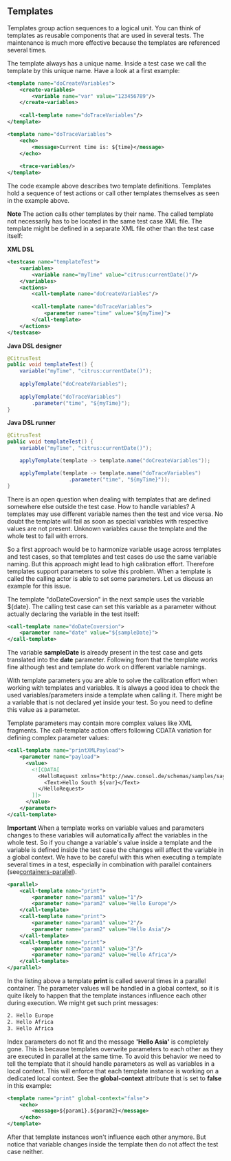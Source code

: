 ## Templates

Templates group action sequences to a logical unit. You can think of templates as reusable components that are used in several tests. The maintenance is much more effective because the templates are referenced several times.

The template always has a unique name. Inside a test case we call the template by this unique name. Have a look at a first example:

```xml
<template name="doCreateVariables">
    <create-variables>
        <variable name="var" value="123456789"/>
    </create-variables>
    
    <call-template name="doTraceVariables"/>
</template>

<template name="doTraceVariables">
    <echo>
        <message>Current time is: ${time}</message>
    </echo>
    
    <trace-variables/>
</template>
```

The code example above describes two template definitions. Templates hold a sequence of test actions or call other templates themselves as seen in the example above.

**Note**
The <call-template> action calls other templates by their name. The called template not necessarily has to be located in the same test case XML file. The template might be defined in a separate XML file other than the test case itself:

 **XML DSL** 

```xml
<testcase name="templateTest">
    <variables>
        <variable name="myTime" value="citrus:currentDate()"/>
    </variables>
    <actions>
        <call-template name="doCreateVariables"/>
        
        <call-template name="doTraceVariables">
            <parameter name="time" value="${myTime}">
        </call-template>
    </actions>
</testcase>
```

 **Java DSL designer** 

```java
@CitrusTest
public void templateTest() {
    variable("myTime", "citrus:currentDate()");
    
    applyTemplate("doCreateVariables");
    
    applyTemplate("doTraceVariables")
        .parameter("time", "${myTime}");
}
```

 **Java DSL runner** 

```java
@CitrusTest
public void templateTest() {
    variable("myTime", "citrus:currentDate()");

    applyTemplate(template -> template.name("doCreateVariables"));

    applyTemplate(template -> template.name("doTraceVariables")
                    .parameter("time", "${myTime}"));
}
```

There is an open question when dealing with templates that are defined somewhere else outside the test case. How to handle variables? A templates may use different variable names then the test and vice versa. No doubt the template will fail as soon as special variables with respective values are not present. Unknown variables cause the template and the whole test to fail with errors.

So a first approach would be to harmonize variable usage across templates and test cases, so that templates and test cases do use the same variable naming. But this approach might lead to high calibration effort. Therefore templates support parameters to solve this problem. When a template is called the calling actor is able to set some parameters. Let us discuss an example for this issue.

The template "doDateCoversion" in the next sample uses the variable ${date}. The calling test case can set this variable as a parameter without actually declaring the variable in the test itself:

```xml
<call-template name="doDateCoversion">
    <parameter name="date" value="${sampleDate}">
</call-template>
```

The variable **sampleDate** is already present in the test case and gets translated into the **date** parameter. Following from that the template works fine although test and template do work on different variable namings.

With template parameters you are able to solve the calibration effort when working with templates and variables. It is always a good idea to check the used variables/parameters inside a template when calling it. There might be a variable that is not declared yet inside your test. So you need to define this value as a parameter.

Template parameters may contain more complex values like XML fragments. The call-template action offers following CDATA variation for defining complex parameter values:

```xml
<call-template name="printXMLPayload">
    <parameter name="payload">
      <value>
        <![CDATA[
          <HelloRequest xmlns="http://www.consol.de/schemas/samples/sayHello.xsd">
            <Text>Hello South ${var}</Text>
          </HelloRequest>
        ]]>
      </value>
    </parameter>
</call-template>
```

**Important**
When a template works on variable values and parameters changes to these variables will automatically affect the variables in the whole test. So if you change a variable's value inside a template and the variable is defined inside the test case the changes will affect the variable in a global context. We have to be careful with this when executing a template several times in a test, especially in combination with parallel containers (see[containers-parallel](containers-parallel)).

```xml
<parallel>
    <call-template name="print">
        <parameter name="param1" value="1"/>
        <parameter name="param2" value="Hello Europe"/>
    </call-template>
    <call-template name="print">
        <parameter name="param1" value="2"/>
        <parameter name="param2" value="Hello Asia"/>
    </call-template>
    <call-template name="print">
        <parameter name="param1" value="3"/>
        <parameter name="param2" value="Hello Africa"/>
    </call-template>
</parallel>
```

In the listing above a template **print** is called several times in a parallel container. The parameter values will be handled in a global context, so it is quite likely to happen that the template instances influence each other during execution. We might get such print messages:

```xml
2. Hello Europe
2. Hello Africa
3. Hello Africa
```

Index parameters do not fit and the message **'Hello Asia'** is completely gone. This is because templates overwrite parameters to each other as they are executed in parallel at the same time. To avoid this behavior we need to tell the template that it should handle parameters as well as variables in a local context. This will enforce that each template instance is working on a dedicated local context. See the **global-context** attribute that is set to **false** in this example:

```xml
<template name="print" global-context="false">
    <echo>
        <message>${param1}.${param2}</message>
    </echo>
</template>
```

After that template instances won't influence each other anymore. But notice that variable changes inside the template then do not affect the test case neither.

